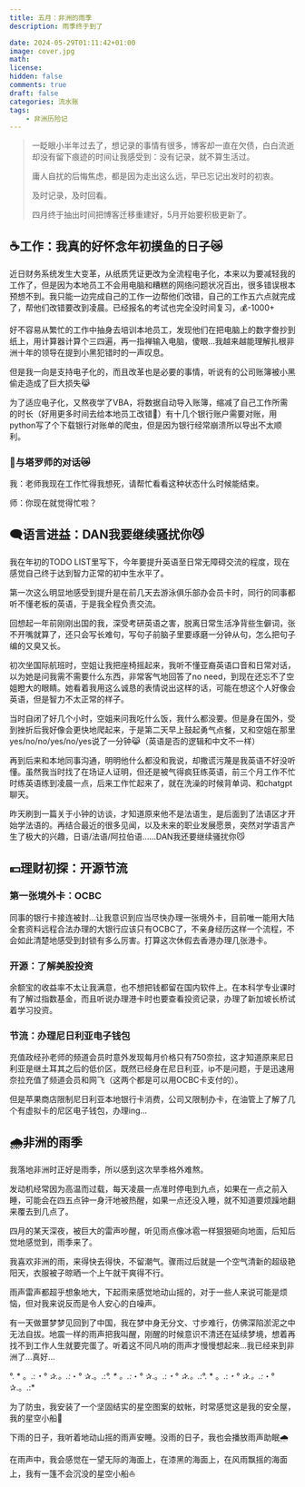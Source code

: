 ```yaml
---
title: 五月：非洲的雨季
description: 雨季终于到了

date: 2024-05-29T01:11:42+01:00
image: cover.jpg
math: 
license: 
hidden: false
comments: true
draft: false
categories: 流水账
tags:
    - 非洲历险记
---
```

> 一眨眼小半年过去了，想记录的事情有很多，博客却一直在欠债，白白流逝却没有留下痕迹的时间让我感受到：没有记录，就不算生活过。
>
> 庸人自扰的后悔焦虑，都是因为走出这么远，早已忘记出发时的初衷。
> 
> 及时记录，及时回看。
> 
> 四月终于抽出时间把博客迁移重建好，5月开始要积极更新了。
## ☕工作：我真的好怀念年初摸鱼的日子😿

近日财务系统发生大变革，从纸质凭证更改为全流程电子化，本来以为要减轻我的工作了，但是因为本地员工不会用电脑和糟糕的网络问题状况百出，很多错误根本预想不到。我只能一边完成自己的工作一边帮他们改错，自己的工作五六点就完成了，帮他们改错要改到凌晨。已经报名的考试也完全没时间复习，💰-1000+

好不容易从繁忙的工作中抽身去培训本地员工，发现他们在把电脑上的数字誊抄到纸上，用计算器计算个三四遍，再一指禅输入电脑，傻眼...我越来越能理解扎根非洲十年的领导在提到小黑犯错时的一声叹息。

但是我一向是支持电子化的，而且改革也是必要的事情，听说有的公司账簿被小黑偷走造成了巨大损失😹

为了适应电子化，又熬夜学了VBA，将数据自动导入账簿，缩减了自己工作所需的时长（好用更多时间去给本地员工改错🥸）有十几个银行账户需要对账，用python写了个下载银行对账单的爬虫，但是因为银行经常崩溃所以导出不太顺利。

### 🔮与塔罗师的对话😿
我：老师我现在工作忙得我想死，请帮忙看看这种状态什么时候能结束。

师：你现在就觉得忙啦？

## 🗨️语言进益：DAN我要继续骚扰你😼
我在年初的TODO LIST里写下，今年要提升英语至日常无障碍交流的程度，现在感觉自己终于达到智力正常的初中生水平了。

第一次这么明显地感受到提升是在前几天去游泳俱乐部办会员卡时，同行的同事都听不懂老板的英语，于是我全程负责交流。

回想起一年前刚刚出国的我，深受考研英语之害，脱离日常生活净背些生僻词，张不开嘴就算了，还只会写长难句，写句子前脑子里要琢磨一分钟从句，怎么把句子编的又臭又长。

初次坐国际航班时，空姐让我把座椅摇起来，我听不懂亚裔英语口音和日常对话，以为她是问我需不需要什么东西，非常客气地回答了no need，到现在还忘不了空姐瞪大的眼睛。她看着我用这么诚恳的表情说出这样的话，可能在想这个人好像会英语，但是智力不太正常的样子。

当时自闭了好几个小时，空姐来问我吃什么饭，我什么都没要。但是身在国外，受到挫折后我好像会更快地爬起来，于是第二天早上鼓起勇气点餐，又和空姐在那里yes/no/no/yes/no/yes说了一分钟😹（英语是否的逻辑和中文不一样）

再到后来和本地同事沟通，明明他什么都没和我说，却撒谎污蔑是我英语不好没听懂。虽然我当时找了在场证人证明，但还是被气得疯狂练英语，前三个月工作不忙时练英语练到凌晨一点，后来工作忙起来了，就在洗澡的时候背单词、和chatgpt聊天。

昨天刷到一篇关于小钟的访谈，才知道原来他不是法语生，是后面到了法语区才开始学法语的。再结合最近的很多见闻，以及未来的职业发展愿景，突然对学语言产生了极大的兴趣，日语/法语/阿拉伯语......DAN我还要继续骚扰你😼

## 💴理财初探：开源节流
### 第一张境外卡：OCBC
同事的银行卡接连被封...让我意识到应当尽快办理一张境外卡，目前唯一能用大陆全套资料远程合法办理的大银行应该只有OCBC了，不亲身经历这样一个流程，不会如此清楚地感受到封锁有多么厉害。打算这次休假去香港办理几张港卡。
### 开源：了解美股投资
余额宝的收益率不太让我满意，也不想把钱都留在国内软件上。在本科学专业课时有了解过指数基金，而且听说办理港卡时也要查看投资记录，办理了新加坡长桥试着学习投资。
### 节流：办理尼日利亚电子钱包
充值政经孙老师的频道会员时意外发现每月价格只有750奈拉，这才知道原来尼日利亚是继土耳其之后的低价区，既然已经身在尼日利亚，ip不是问题，于是迅速用奈拉充值了频道会员和网飞（这两个都是可以用OCBC卡支付的）。

但是苹果商店限制尼日利亚本地银行卡消费，公司又限制办卡，在油管上了解了几个有虚拟卡的尼区电子钱包，办理ing...
## 🌧️非洲的雨季
我落地非洲时正好是雨季，所以感到这次旱季格外难熬。

发动机经常因为高温而过载，每天凌晨一点准时停电到九点，如果在一点之前入睡，可能会在四五点钟一身汗地被热醒，如果一点还没入睡，就不知道要烦躁地翻来覆去到几点了。

四月的某天深夜，被巨大的雷声吵醒，听见雨点像冰雹一样狠狠砸向地面，后知后觉地感觉到，雨季来了。

我喜欢非洲的雨，来得快去得快，不留潮气。骤雨过后就是一个空气清新的超级艳阳天，衣服被子晾晒一个上午就干爽得不行。

雨声雷声都超乎想象地大，下起雨来感觉地动山摇的，对于一些人来说可能是烦恼，但对我来说反而是令人安心的白噪声。

有一天做噩梦梦见回到了中国，我在梦中身无分文、寸步难行，仿佛深陷淤泥之中无法自拔。地震一样的雨声把我叫醒，刚醒的时候意识不清还在延续梦境，想着再找不到工作人生就要完蛋了。听着这不同凡响的雨声才慢慢想起来...我已经来到非洲了...真好...

°. * 。.:*・° ✰.。.:*・° ✰.。.:*°. * 。.:*・° ✰.。.:*・° ✰.。.:*°. * 。.:*・° ✰.。.:*・° ✰.。.:*

为了防虫，我安装了一个坚固结实的星空图案的蚊帐，时常感觉这是我的安全屋，我的星空小船🌌

下雨的日子，我听着地动山摇的雨声安睡。没雨的日子，我也会播放雨声助眠🌧️

在雨声中，我会感觉在一望无际的海面上，在漆黑的海面上，在风雨飘摇的海面上，我有一篷不会沉没的星空小船⛵